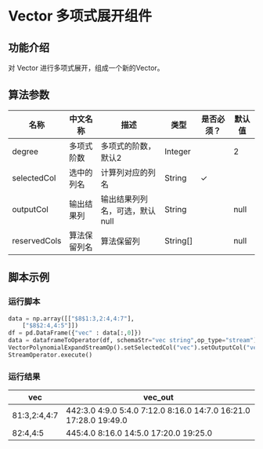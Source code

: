 # Vector 多项式展开组件

## 功能介绍
对 Vector 进行多项式展开，组成一个新的Vector。

## 算法参数

| 名称 | 中文名称 | 描述 | 类型 | 是否必须？ | 默认值 |
| --- | --- | --- | --- | --- | --- |
| degree | 多项式阶数 | 多项式的阶数，默认2 | Integer |  | 2 |
| selectedCol | 选中的列名 | 计算列对应的列名 | String | ✓ |  |
| outputCol | 输出结果列 | 输出结果列列名，可选，默认null | String |  | null |
| reservedCols | 算法保留列名 | 算法保留列 | String[] |  | null |


## 脚本示例

### 运行脚本
``` python
data = np.array([["$8$1:3,2:4,4:7"],
    ["$8$2:4,4:5"]])
df = pd.DataFrame({"vec" : data[:,0]})
data = dataframeToOperator(df, schemaStr="vec string",op_type="stream")
VectorPolynomialExpandStreamOp().setSelectedCol("vec").setOutputCol("vec_out").linkFrom(data).print()
StreamOperator.execute()

```
### 运行结果
| vec            | vec_out                                 |
| -------------- | ---------------------------------------- |
| $8$1:3,2:4,4:7 | $44$2:3.0 4:9.0 5:4.0 7:12.0 8:16.0 14:7.0 16:21.0 17:28.0 19:49.0 |
| $8$2:4,4:5     | $44$5:4.0 8:16.0 14:5.0 17:20.0 19:25.0  |

